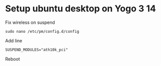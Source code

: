 # Setup ubuntu desktop on Yogo 3 14
Fix wireless on suspend
```
sudo nano /etc/pm/config.d/config
```
Add line
```
SUSPEND_MODULES="ath10k_pci"
```
Reboot
